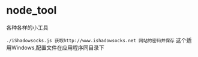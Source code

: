 # node_tool
各种各样的小工具

`./iShadowsocks.js 获取http://www.ishadowsocks.net 网站的密码并保存` 这个适用Windows,配置文件在应用程序同目录下

